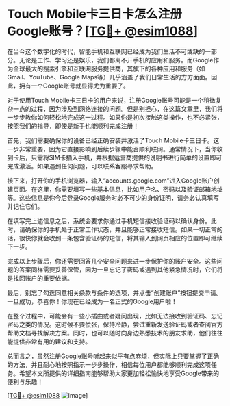 # Touch Mobile卡三日卡怎么注册Google账号？[[TG💪+ @esim1088](https://t.me/s/esim1088)]

在当今这个数字化的时代，智能手机和互联网已经成为我们生活不可或缺的一部分。无论是工作、学习还是娱乐，我们都离不开手机的应用和服务。而Google作为全球最大的搜索引擎和互联网服务提供商，其旗下的各种应用和服务（如Gmail、YouTube、Google Maps等）几乎涵盖了我们日常生活的方方面面。因此，拥有一个Google账号就显得尤为重要了。

对于使用Touch Mobile卡三日卡的用户来说，注册Google账号可能是一个稍微复杂一点的过程，因为涉及到网络连接的问题。但是别担心，在这篇文章里，我们将一步步教你如何轻松地完成这一过程。如果你是初次接触这类操作，也不必紧张，按照我们的指导，即使是新手也能顺利完成注册！

首先，我们需要确保你的设备已经正确安装并激活了Touch Mobile卡三日卡。这一步非常重要，因为它直接影响到后续步骤中能否顺利联网。通常情况下，当你收到卡后，只需将SIM卡插入手机，并根据运营商提供的说明书进行简单的设置即可完成激活。如果遇到任何问题，可以联系客服寻求帮助。

接下来，打开你的手机浏览器，输入“accounts.google.com”进入Google账户创建页面。在这里，你需要填写一些基本信息，比如用户名、密码以及验证邮箱地址等。这些信息是你今后登录Google服务时必不可少的身份证明，请务必认真填写并记住它们。

在填写完上述信息之后，系统会要求你通过手机短信接收验证码以确认身份。此时，请确保你的手机处于正常工作状态，并且能够正常接收短信。如果一切正常的话，很快你就会收到一条包含验证码的短信，将其输入到网页相应的位置即可继续下一步。

完成以上步骤后，你还需要回答几个安全问题来进一步保护你的账户安全。这些问题的答案同样需要妥善保管，因为一旦忘记了密码或遇到其他紧急情况时，它们将是找回账户的重要依据。

最后，别忘了勾选同意相关条款与条件的选项，并点击“创建账户”按钮提交申请。一旦成功，恭喜你！你现在已经成为一名正式的Google用户啦！

在整个过程中，可能会有一些小插曲或者疑问出现，比如无法接收到验证码、忘记密码之类的情况。这时候不要慌张，保持冷静，尝试重新发送验证码或者查阅官方帮助文档寻找解决方案。同时，也可以随时向身边熟悉技术的朋友求助，他们往往能提供非常有用的建议和支持。

总而言之，虽然注册Google账号听起来似乎有点麻烦，但实际上只要掌握了正确的方法，并且耐心地按照指示一步步操作，相信每位用户都能够顺利完成这项任务。希望本文所提供的详细指南能够帮助大家更加轻松愉快地享受Google带来的便利与乐趣！

[[TG💪+ @esim1088](https://t.me/s/esim1088) ![Image](https://i.postimg.cc/4NQfJmqS/Snipaste-2025-05-13-00-14-12.png)]